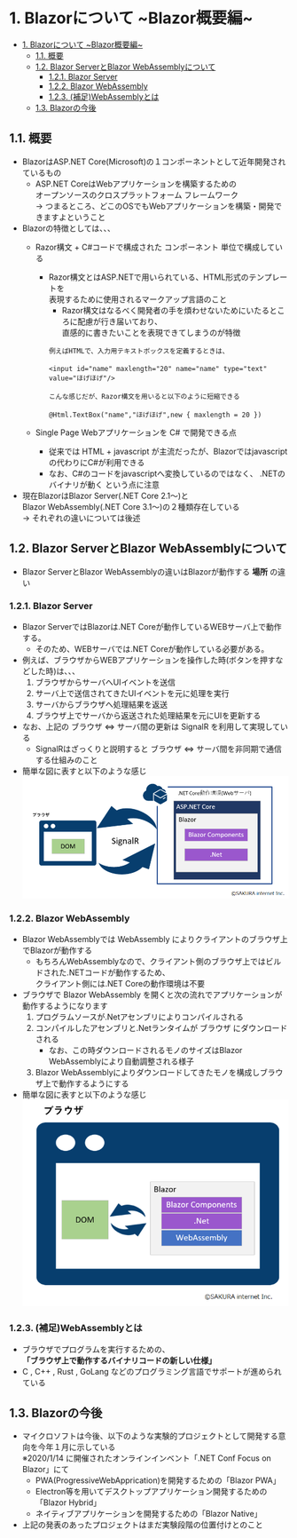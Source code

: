 <a id="markdown-1-blazorについて-blazor概要編" name="1-blazorについて-blazor概要編"></a>
# 1. Blazorについて ~Blazor概要編~

<!-- TOC -->

- [1. Blazorについて ~Blazor概要編~](#1-blazorについて-blazor概要編)
  - [1.1. 概要](#11-概要)
  - [1.2. Blazor ServerとBlazor WebAssemblyについて](#12-blazor-serverとblazor-webassemblyについて)
    - [1.2.1. Blazor Server](#121-blazor-server)
    - [1.2.2. Blazor WebAssembly](#122-blazor-webassembly)
    - [1.2.3. (補足)WebAssemblyとは](#123-補足webassemblyとは)
  - [1.3. Blazorの今後](#13-blazorの今後)

<!-- /TOC -->

<a id="markdown-11-概要" name="11-概要"></a>
## 1.1. 概要
- BlazorはASP.NET Core(Microsoft)の１コンポーネントとして近年開発されているもの
  - ASP.NET CoreはWebアプリケーションを構築するための  
    オープンソースのクロスプラットフォーム フレームワーク  
    → つまるところ、どこのOSでもWebアプリケーションを構築・開発できますよということ
- Blazorの特徴としては、、、
  - Razor構文 + C#コードで構成された コンポーネント 単位で構成している
    - Razor構文とはASP.NETで用いられている、HTML形式のテンプレートを  
      表現するために使用されるマークアップ言語のこと  
      - Razor構文はなるべく開発者の手を煩わせないためにいたるところに配慮が行き届いており、  
      直感的に書きたいことを表現できてしまうのが特徴
      ```
      例えばHTMLで、入力用テキストボックスを定義するときは、

      <input id="name" maxlength="20" name="name" type="text" value="ほげほげ"/>
      
      こんな感じだが、Razor構文を用いると以下のように短縮できる
      
      @Html.TextBox("name","ほげほげ",new { maxlength = 20 })
      ```

  - Single Page Webアプリケーションを C# で開発できる点
    - 従来では HTML + javascript が主流だったが、Blazorではjavascriptの代わりにC#が利用できる
    - なお、C#のコードをjavascriptへ変換しているのではなく、 .NETのバイナリが動く という点に注意
- 現在BlazorはBlazor Server(.NET Core 2.1～)と  
  Blazor WebAssembly(.NET Core 3.1～)の２種類存在している  
  → それぞれの違いについては後述

<a id="markdown-12-blazor-serverとblazor-webassemblyについて" name="12-blazor-serverとblazor-webassemblyについて"></a>
## 1.2. Blazor ServerとBlazor WebAssemblyについて
- Blazor ServerとBlazor WebAssemblyの違いはBlazorが動作する **場所** の違い

<a id="markdown-121-blazor-server" name="121-blazor-server"></a>
### 1.2.1. Blazor Server
- Blazor ServerではBlazorは.NET Coreが動作しているWEBサーバ上で動作する。
  - そのため、WEBサーバでは.NET Coreが動作している必要がある。
- 例えば、ブラウザからWEBアプリケーションを操作した時(ボタンを押すなどした時)は、、、
  1. ブラウザからサーバへUIイベントを送信
  2. サーバ上で送信されてきたUIイベントを元に処理を実行
  3. サーバからブラウザへ処理結果を返送
  4. ブラウザ上でサーバから返送された処理結果を元にUIを更新する
- なお、上記の ブラウザ ⇔ サーバ間の更新は SignalR を利用して実現している
  - SignalRはざっくりと説明すると ブラウザ ⇔ サーバ間を非同期で通信する仕組みのこと
- 簡単な図に表すと以下のような感じ  
  ![](./img/BlazorServer.png)

<a id="markdown-122-blazor-webassembly" name="122-blazor-webassembly"></a>
### 1.2.2. Blazor WebAssembly
- Blazor WebAssemblyでは WebAssembly によりクライアントのブラウザ上でBlazorが動作する
  - もちろんWebAssemblyなので、クライアント側のブラウザ上ではビルドされた.NETコードが動作するため、  
    クライアント側には.NET Coreの動作環境は不要
- ブラウザで Blazor WebAssembly を開くと次の流れでアプリケーションが動作するようになります
  1. プログラムソースが.Netアセンブリによりコンパイルされる
  2. コンパイルしたアセンブリと.Netランタイムが ブラウザ にダウンロードされる
     - なお、この時ダウンロードされるモノのサイズはBlazor WebAssemblyにより自動調整される様子
  3. Blazor WebAssemblyによりダウンロードしてきたモノを構成しブラウザ上で動作するようにする
- 簡単な図に表すと以下のような感じ  
![](img/BlazorWebAssembly.png)

<a id="markdown-123-補足webassemblyとは" name="123-補足webassemblyとは"></a>
### 1.2.3. (補足)WebAssemblyとは
- ブラウザでプログラムを実行するための、  
  **「ブラウザ上で動作するバイナリコードの新しい仕様」**
- C , C++ , Rust , GoLang などのプログラミング言語でサポートが進められている

<a id="markdown-13-blazorの今後" name="13-blazorの今後"></a>
## 1.3. Blazorの今後
- マイクロソフトは今後、以下のような実験的プロジェクトとして開発する意向を今年１月に示している  
  ※2020/1/14 に開催されたオンラインインベント「.NET Conf Focus on Blazor」にて
  - PWA(ProgressiveWebApprication)を開発するための「Blazor PWA」
  - Electron等を用いてデスクトップアプリケーション開発するための「Blazor Hybrid」
  - ネイティブアプリケーションを開発するための「Blazor Native」
- 上記の発表のあったプロジェクトはまだ実験段階の位置付けとのこと